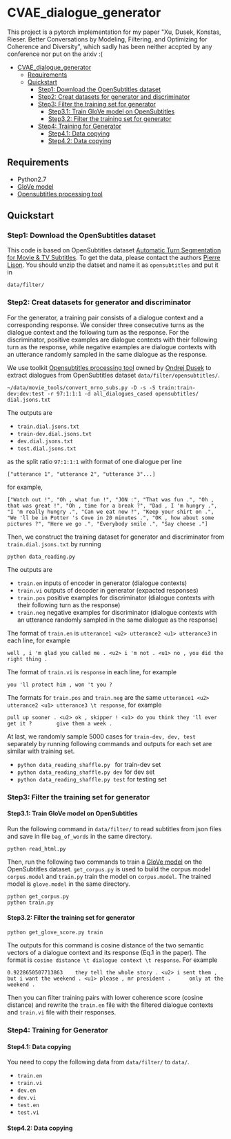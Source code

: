# CVAE_dialogue_generator

This project is a pytorch implementation for my paper "Xu, Dusek, Konstas, Rieser. Better Conversations by Modeling, Filtering, and Optimizing for Coherence and Diversity", which sadly has been neither accpted by any conference nor put on the arxiv :(

- [CVAE_dialogue_generator](#cvaedialoguegenerator)
    - [Requirements](#requirements)
    - [Quickstart](#quickstart)
        - [Step1: Download the OpenSubtitles dataset](#step1-download-the-opensubtitles-dataset)
        - [Step2: Creat datasets for generator and discriminator](#step2-creat-datasets-for-generator-and-discriminator)
        - [Step3: Filter the training set for generator](#step3-filter-the-training-set-for-generator)
            - [Step3.1: Train GloVe model on OpenSubtitles](#step31-train-glove-model-on-opensubtitles)
            - [Step3.2: Filter the training set for generator](#step32-filter-the-training-set-for-generator)
        - [Step4: Training for Generator](#step4-training-for-generator)
            - [Step4.1: Data copying](#step41-data-copying)
            - [Step4.2: Data copying](#step42-data-copying)

## Requirements
* Python2.7
* [GloVe model](https://github.com/maciejkula/glove-python)
* [Opensubtitles processing tool](https://github.com/WattSocialBot/movie_tools)

## Quickstart
### Step1: Download the OpenSubtitles dataset
This code is based on OpenSubtitles dataset [Automatic Turn Segmentation for Movie & TV Subtitles](http://www.diva-portal.org/smash/get/diva2:1034694/FULLTEXT01.pdf). To get the data, please contact the authors [Pierre Lison](https://github.com/plison). You should unzip the datset and name it as `opensubtitles` and put it in 

```
data/filter/
```

### Step2: Creat datasets for generator and discriminator

For the generator, a training pair consists of a dialogue context and a corresponding response. We consider three consecutive turns as the dialogue context and the following turn as the response. For the discriminator, positive examples are dialogue contexts with their following turn as the response, while negative examples are dialogue contexts with an utterance randomly sampled in the same dialogue as the response.

We use toolkit [Opensubtitles processing tool](https://github.com/WattSocialBot/movie_tools) owned by [Ondrej Dusek](https://github.com/tuetschek) to extract dialogues from OpenSubtitles dataset `data/filter/opensubtitles/`.

```
~/data/movie_tools/convert_nrno_subs.py -D -s -S train:train-dev:dev:test -r 97:1:1:1 -d all_dialogues_cased opensubtitles/ dial.jsons.txt
```
The outputs are 

* `train.dial.jsons.txt`
* `train-dev.dial.jsons.txt`
* `dev.dial.jsons.txt`
* `test.dial.jsons.txt`

as the split ratio `97:1:1:1` with format of one dialogue per line

```
["utterance 1", "utterance 2", "utterance 3"...]
```

for example,

```
["Watch out !", "Oh , what fun !", "JON :", "That was fun .", "Oh , that was great !", "Oh , time for a break ?", "Dad , I 'm hungry .", "I 'm really hungry .", "Can we eat now ?", "Keep your shirt on .", "We 'll be in Potter 's Cove in 20 minutes .", "OK , how about some pictures ?", "Here we go .", "Everybody smile .", "Say cheese ."]
```

Then, we construct the training dataset for generator and discriminator from `train.dial.jsons.txt` by running

```
python data_reading.py
```

The outputs are

* `train.en` inputs of encoder in generator (dialogue contexts)
* `train.vi` outputs of decoder in generator (expacted responses)
* `train.pos` positive examples for discriminator (dialogue contexts with their following turn as the response)
* `train.neg` negative examples for discriminator (dialogue contexts with an utterance randomly sampled in the same dialogue as the response)

The format of `train.en` is `utterance1 <u2> utterance2 <u1> utterance3` in each line, for example

```
well , i 'm glad you called me . <u2> i 'm not . <u1> no , you did the right thing .
```

The format of `train.vi` is `response` in each line, for example

```
you 'll protect him , won 't you ?
```

The formats for `train.pos` and `train.neg` are the same `utterance1 <u2> utterance2 <u1> utterance3 \t response`, for example

```
pull up sooner . <u2> ok , skipper ! <u1> do you think they 'll ever get it ?	     give them a week .
```

At last, we randomly sample 5000 cases for `train-dev, dev, test` separately by running following commands and outputs for each set are similar with training set.
* `python data_reading_shaffle.py ` for train-dev set
* `python data_reading_shaffle.py dev` for dev set
* `python data_reading_shaffle.py test` for testing set


### Step3: Filter the training set for generator

#### Step3.1: Train GloVe model on OpenSubtitles

Run the following command in `data/filter/` to read subtitles from json files and save in file `bag_of_words` in the same directory.
```
python read_html.py
```
Then, run the following two commands to train a [GloVe model](https://github.com/maciejkula/glove-python) on the OpenSubtitles dataset. `get_corpus.py` is used to build the corpus model `corpus.model` and `train.py` train the model on `corpus.model`. The trained model is `glove.model` in the same directory.
```
python get_corpus.py
python train.py
```

#### Step3.2: Filter the training set for generator

```
python get_glove_score.py train
```
The outputs for this command is cosine distance of the two semantic vectors of a dialogue context and its response (Eq.1 in the paper). The format is `cosine distance \t dialogue context \t response`. For example

```
0.9228650507713863	  they tell the whole story . <u2> i sent them , but i want the weekend . <u1> please , mr president .	    only at the weekend .
```
Then you can filter training pairs with lower coherence score (cosine distance) and rewrite the `train.en` file with the filtered dialogue contexts and `train.vi` file with their responses.

### Step4: Training for Generator

#### Step4.1: Data copying

You need to copy the following data from `data/filter/` to `data/`.

* `train.en`
* `train.vi`
* `dev.en`
* `dev.vi`
* `test.en`
* `test.vi`

#### Step4.2: Data copying
